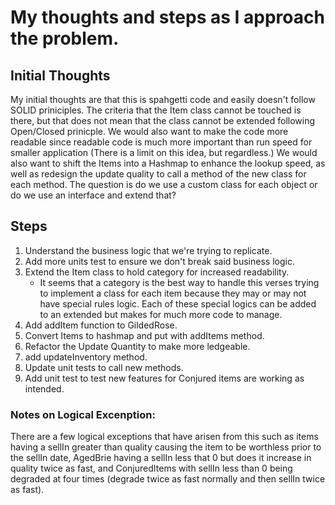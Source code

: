 # My thoughts and steps as I approach the problem.
## Initial Thoughts
My initial thoughts are that this is spahgetti code and easily doesn't follow SOLID priniciples. The criteria that the Item class cannot be touched is there, but that does not mean that the class cannot be extended following Open/Closed prinicple. We would also want to make the code more readable since readable code is much more important than run speed for smaller application (There is a limit on this idea, but regardless.) We would also want to shift the Items into a Hashmap to enhance the lookup speed, as well as redesign the update quality to call a method of the new class for each method. The question is do we use a custom class for each object or do we use an interface and extend that?

## Steps
1. Understand the business logic that we're trying to replicate.
2. Add more units test to ensure we don't break said business logic.
3. Extend the Item class to hold category for increased readability.
    - It seems that a category is the best way to handle this verses trying to implement a class for each item because they may or may not have special rules logic. Each of these special logics can be added to an extended but makes for much more code to manage.
4. Add addItem function to GildedRose. 
5. Convert Items to hashmap and put with addItems method. 
6. Refactor the Update Quantity to make more ledgeable.
7. add updateInventory method.
8. Update unit tests to call new methods.
9. Add unit test to test new features for Conjured items are working as intended.


### Notes on Logical Excenption:
There are a few logical exceptions that have arisen from this such as items having a sellIn greater than quality causing the item to be worthless prior to the sellIn date, AgedBrie having a sellIn less that 0 but does it increase in quality twice as fast, and ConjuredItems with sellIn less than 0 being degraded at four times (degrade twice as fast normally and then sellIn twice as fast).